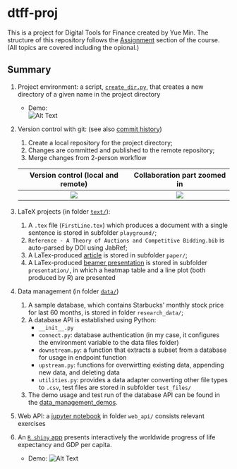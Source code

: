 # dtff-proj
This is a project for Digital Tools for Finance created by Yue Min. The structure of this repository follows the [Assignment](https://github.com/ipozdeev/digital-tools-for-finance#assignment) section of the course. (All topics are covered including the opional.)

## Summary

1. Project environment: a script, [`create_dir.py`](https://github.com/YueMin0/dtff-proj/blob/main/create_dir.py), that creates a new directory of a given name in the project directory
    * Demo:  
   ![Alt Text](https://raw.githubusercontent.com/YueMin0/dtff-proj/main/demo_materials/ProjDemo/create_dir.gif)
2. Version control with git: (see also [commit history](https://github.com/YueMin0/dtff-proj/commits/main))
    1. Create a local repository for the project directory;
    2. Changes are committed and published to the remote repository;
    3. Merge changes from 2-person workflow
   
   Version control (local and remote) | Collaboration part zoomed in
   :---------------------------------:|:-------------:
   ![](https://raw.githubusercontent.com/YueMin0/dtff-proj/main/demo_materials/ProjDemo/git_vc.png)|![](https://raw.githubusercontent.com/YueMin0/dtff-proj/main/demo_materials/ProjDemo/git_collab.png)
3. LaTeX projects (in folder [`text/`](https://github.com/YueMin0/dtff-proj/tree/main/text)): 
    1. A `.tex` file (`FirstLine.tex`) which produces a document with a single sentence is stored in subfolder `playground/`;
    2. `Reference - A Theory of Auctions and Competitive Bidding.bib` is auto-parsed by DOI using JabRef;
    3. A LaTex-produced [article](https://github.com/YueMin0/dtff-mid-proj/blob/main/text/paper/first_article.pdf) is stored in subfolder `paper/`;  
    4. A LaTex-produced [beamer presentation](https://github.com/YueMin0/dtff-mid-proj/blob/main/text/presentation/first_prez.pdf) is stored in subfolder `presentation/`, in which a heatmap table and a line plot (both produced by R) are presented
4. Data management (in folder [`data/`](https://github.com/YueMin0/dtff-proj/tree/main/data))
    1. A sample database, which contains Starbucks' monthly stock price for last 60 months, is stored in folder `research_data/`;
    2. A database API is established using Python:
        - `__init__.py`
        - `connect.py`: database authentication (in my case, it configures the environment variable to the data files folder)
        - `downstream.py`: a function that extracts a subset from a database for usage in endpoint function
        - `upstream.py`: functions for overwirtting existing data, appending new data, and deleting data
        - `utilities.py`: provides a data adapter converting other file types to `.csv`, test files are stored in subfolder `test_files/`
    3. The demo usage and test run of the database API can be found in the [data_management_demos](https://github.com/YueMin0/dtff-proj/tree/main/demo_materials/ProjDemo/data_management_demos).
5. Web API: a [jupyter notebook](https://github.com/YueMin0/dtff-mid-proj/blob/main/web_api/web_api.ipynb) in folder `web_api/` consists relevant exercises
6. An [`R shiny` app](https://github.com/YueMin0/dtff-proj/blob/main/shiny.R) presents interactively the worldwide progress of life expectancy and GDP per capita.
    * Demo:
    ![Alt Text](https://raw.githubusercontent.com/YueMin0/dtff-proj/main/demo_materials/ProjDemo/r_shiny.gif)

